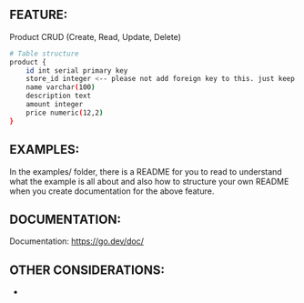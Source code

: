 ## FEATURE:

Product CRUD (Create, Read, Update, Delete)
```bash
# Table structure
product {
    id int serial primary key
    store_id integer <-- please not add foreign key to this. just keep normal fix integer 
    name varchar(100)
    description text
    amount integer
    price numeric(12,2)
}
```

## EXAMPLES:

In the examples/ folder, there is a README for you to read to understand what the example is all about and also how to structure your own README when you create documentation for the above feature.

## DOCUMENTATION:

Documentation: https://go.dev/doc/

## OTHER CONSIDERATIONS:

-